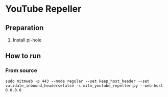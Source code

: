 # YouTube Repeller


## Preparation

1. Install pi-hole

## How to run

### From source
```shell
sudo mitmweb -p 443 --mode regular --set keep_host_header --set validate_inbound_headers=false -s mitm_youtube_repeller.py --web-host 0.0.0.0
```